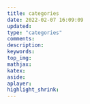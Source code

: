 ```yaml
---
title: categories
date: 2022-02-07 16:09:09
updated:
type: "categories"
comments:
description:
keywords:
top_img:
mathjax:
katex:
aside:
aplayer:
highlight_shrink:
---
```

